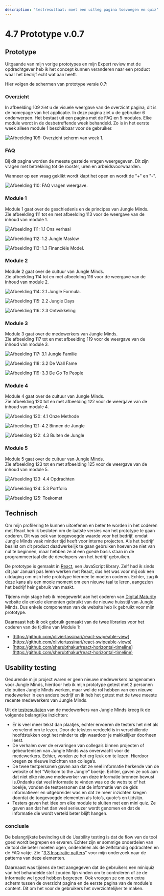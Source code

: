 ```yaml
---
description: 'testresultaat: moet een uitleg pagina toevoegen en quiz'
---
```


# 4.7 Prototype v.0.7

## Prototype

Uitgaande van mijn vorige prototypes en mijn Expert review met de opdrachtgever heb ik het concept kunnen veranderen naar een product waar het bedrijf echt wat aan heeft.  

Hier volgen de schermen van prototype versie 0.7:

### Overzicht

In afbeelding 109 ziet u de visuele weergave van de overzicht pagina, dit is de homepage van het applicatie. In deze pagina ziet u de gebruiker 6 onderwerpen. Het bestaat uit een pagina met de FAQ en 5 modules. Elke module wordt in de desbetreffende week behandeld. Zo is in het eerste week alleen module 1 beschikbaar voor de gebruiker.

![Afbeelding 109: Overzicht scherm van week 1.](../.gitbook/assets/overview.png)

### FAQ

Bij dit pagina worden de meeste gestelde vragen weergegeven. Dit zijn vragen met betrekking tot de rooster, uren en arbeidsvoorwaarden.

Wanneer op een vraag geklikt wordt klapt het open en wordt de "+" en "-".

![Afbeelding 110: FAQ vragen weergave.](../.gitbook/assets/faq.jpg)

### Module 1

Module 1 gaat over de geschiedenis en de principes van Jungle Minds.  
Zie afbeelding 111 tot en met afbeelding 113 voor de weergave van de inhoud van module 1.

![Afbeelding 111: 1.1 Ons verhaal](../.gitbook/assets/module-1.1.png)

![Afbeelding 112: 1.2 Jungle Maslow](../.gitbook/assets/module-1.2.png)

![Afbeelding 113: 1.3 Financi&#xEB;le Model.](../.gitbook/assets/module-1.3.png)

### Module 2

Module 2 gaat over de cultuur van Jungle Minds.  
Zie afbeelding 114 tot en met afbeelding 116 voor de weergave van de inhoud van module 2.

![Afbeelding 114: 2.1 Jungle Formula. ](../.gitbook/assets/module-2.1.png)

![Afbeelding 115: 2.2 Jungle Days](../.gitbook/assets/module-2.2.png)

![Afbeelding 116: 2.3 Ontwikkeling](../.gitbook/assets/module-2.3%20%281%29.png)

### Module 3

Module 3 gaat over de medewerkers van Jungle Minds.  
Zie afbeelding 117 tot en met afbeelding 119 voor de weergave van de inhoud van module 3.

![Afbeelding 117: 3.1 Jungle Familie](../.gitbook/assets/module-3.1.png)

![Afbeelding 118: 3.2 De Wall Fame](../.gitbook/assets/module-3.2.png)

![Afbeelding 119: 3.3 De Go To People](../.gitbook/assets/module-3.3.png)

### Module 4

Module 4 gaat over de cultuur van Jungle Minds.  
Zie afbeelding 120 tot en met afbeelding 122 voor de weergave van de inhoud van module 4.

![Afbeelding 120: 4.1 Onze Methode](../.gitbook/assets/module-4.1%20%281%29.jpg)

![Afbeelding 121: 4.2 Binnen de Jungle](../.gitbook/assets/module-4.2%20%281%29.jpg)

![Afbeelding 122: 4.3 Buiten de Jungle](../.gitbook/assets/module-4.3%20%281%29.jpg)

### Module 5

Module 5 gaat over de cultuur van Jungle Minds.  
Zie afbeelding 123 tot en met afbeelding 125 voor de weergave van de inhoud van module 5.

![Afbeelding 123: 4.4 Opdrachten](../.gitbook/assets/module-5.1%20%281%29.jpg)

![Afbeelding 124: 5.3 Portfolio](../.gitbook/assets/module-5.2.jpg)

![Afbeelding 125: Toekomst](../.gitbook/assets/module-5.3%20%281%29.jpg)

  




## Technisch

Om mijn profilering te kunnen uitoefenen en beter te worden in het coderen met React heb ik besloten om de laatste versies van het prototype te gaan coderen. Dit was ook van toegevoegde waarde voor het bedrijf, omdat Jungle Minds vaak minder tijd heeft voor interne projecten. Als het bedrijf beslist om dit product daadwerkelijk te gaan gebruiken hoeven ze niet van nul te beginnen, maar hebben ze al een goede basis staan in de programmeertaal die de developers van het bedrijf gebruiken.

De prototype is gemaakt in [React](https://reactjs.org/), een JavaScript library. Zelf had ik sinds dit jaar Januari pas leren werken met React, dus het was voor mij ook een uitdaging om mijn hele prototype hiermee te moeten coderen. Echter, zag ik deze kans als een mooie moment om een nieuwe taal te leren, aangezien het bedrijf heir gebruik van maakt. 

Tijdens mijn stage heb ik meegewerkt aan het coderen van [Digital Maturity](https://digitalmaturity.jungleminds.nl/) website die enkele elementen gebruikt van de nieuwe huisstijl van Jungle Minds. Dus enkele componenten van de website heb ik gebruikt voor mijn prototype.

Daarnaast heb ik ook gebruik gemaakt van de twee libraries voor het coderen van de tijdline van Module 1:

* [https://github.com/oliviertassinari/react-swipeable-view](https://github.com/oliviertassinari/react-swipeable-views)
* [https://github.com/sherubthakur/react-horizontal-timeline](https://github.com/sherubthakur/react-horizontal-timeline)

## Usability testing

Gedurende mijn project waren er geen nieuwe medewerkers aangenomen voor Jungle Minds, hierdoor heb ik mijn prototype getest met 2 personen die buiten Jungle Minds werken, maar wel de rol hebben van een nieuwe medewerker in een andere bedrijf en ik heb het getest met de twee meeste recente medewerkers van Jungle Minds. 

Uit de [testresultaten](../6.5-prototype-tests/6.5.5-usability-testing-v.0.7.md) van de medewerkers van Jungle Minds kreeg ik de volgende belangrijke inzichten:

* Er is veel meer tekst dan plaatjes, echter ervoeren de testers het niet als vervelend om te lezen. Door de teksten verdeeld is in verschillende hoofdstukken oogt het minder te zijn waardoor je makkelijker doorheen leest.
* De verhalen over de ervaringen van collega’s binnen projecten of gebeurtenisen van Jungle Minds was onverwacht voor de medewerkers. Echter, vonden ze het erg leuk om te lezen. Hierdoor kregen ze nieuwe inzichten van collega’s.
* De twee testpersonen gaven aan dat ze veel informatie herkende van de website of het “Welkom to the Jungle” boekje. Echter, gaven ze ook aan dat niet elke nieuwe medewerker van deze informatie bronnen bewust is.Ondanks dat veel informatie te vinden was op de website of het boekje, vonden de testpersonen dat de informatie van de gids informatiever en uitgebreider was en dat ze meer inzichten kregen doordat de toegevoegde elementen als foto’s, quote’s en tijdslijn. 
* Testers gaven het idee om elke module te sluiten met een mini quiz. Ze gaven aan dat het dan veel serieuzer wordt genomen en dat de informatie die wordt verteld beter blijft hangen.

### conclusie

De belangrijkste bevinding uit de Usability testing is dat de flow van de tool goed wordt begrepen en ervaren. Echter zijn er sommige onderdelen van de tool die beter moeten ogen, onderdelen als de zelfstandig opdrachten en de FAQ vakje. Zie "[3.3 Inspiratie patters](../3.-concept/3.3-inspiratie-patterns.md#patterns-voor-v-0-5-greater-than)" voor mijn onderzoek naar de patterns van deze elementen. 

Daarnaast was tijdens de test aangegeven dat de gebruikers een miniquiz van het behandelde stof zouden fijn vinden om te controleren of ze de informatie wel goed hebben begrepen. Ook vroegen ze om een extra scherm tussen de overzicht pagina en de eerste pagina van de module's content. Dit om het voor de gebruikers het overzichtelijker te maken.

